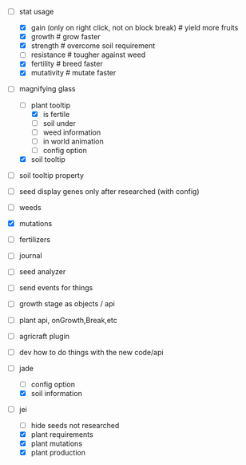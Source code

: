-[ ] stat usage
  -[x] gain (only on right click, not on block break)  # yield more fruits
  -[x] growth  # grow faster
  -[x] strength  # overcome soil requirement
  -[ ] resistance  # tougher against weed
  -[x] fertility  # breed faster
  -[x] mutativity  # mutate faster

- [ ] magnifying glass
  -[ ] plant tooltip
    -[x] is fertile
    -[ ] soil under
    -[ ] weed information
    -[ ] in world animation
    -[ ] config option
  -[x] soil tooltip

- [ ] soil tooltip property
- [ ] seed display genes only after researched (with config)
- [ ] weeds
- [x] mutations
- [ ] fertilizers
- [ ] journal
- [ ] seed analyzer

-[ ] send events for things
-[ ] growth stage as objects / api
-[ ] plant api, onGrowth,Break,etc
-[ ] agricraft plugin
-[ ] dev how to do things with the new code/api

-[ ] jade
  -[ ] config option
  -[x] soil information

-[ ] jei
  -[ ] hide seeds not researched
  -[x] plant requirements
  -[x] plant mutations
  -[x] plant production
